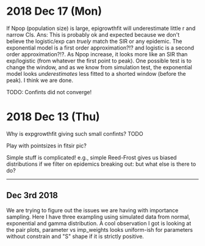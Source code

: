 2018 Dec 17 (Mon)
=================

If Npop (population size) is large, epigrowthfit will underestimate little r and narrow CIs.
Ans: This is probably ok and expected because we don't believe the logistic/exp can _truely_ match the SIR or any epidemic. The exponential model is a first order approximation?!? and logistic is a second order approximation?!?. As Npop increase, it looks more like an SIR than exp/logistic (from whatever the first point to peak). One possible test is to change the window, and as we know from simulation test, the exponential model looks _underestimates_ less fitted to a shorted window (before the peak).
I think we are done.


TODO:
Confints did not converge!


2018 Dec 13 (Thu)
=================

Why is expgrowthfit giving such small confints? TODO

Play with pointsizes in fitsir pic?

Simple stuff is complicated! e.g., simple Reed-Frost gives us biased distributions if we filter on epidemics breaking out: but what else is there to do?

----------------------------------------------------------------------

## Dec 3rd 2018

We are trying to figure out the issues we are having with importance sampling. 
Here I have three exampling using simulated data from normal, exponential and gamma distribution. 
A cool observation I got is looking at the pair plots, parameter vs imp_weights looks uniform-ish for parameters without constrain and "S" shape if it is strictly positive.


